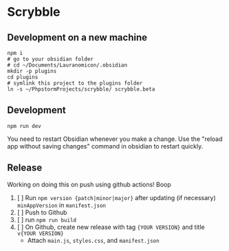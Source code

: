 # Scrybble

## Development on a new machine

```shell
npm i
# go to your obsidian folder
# cd ~/Documents/Lauranomicon/.obsidian
mkdir -p plugins
cd plugins
# symlink this project to the plugins folder
ln -s ~/PhpstormProjects/scrybble/ scrybble.beta
```

## Development

`npm run dev`

You need to restart Obsidian whenever you make a change.
Use the "reload app without saving changes" command in obsidian to restart quickly.

## Release

Working on doing this on push using github actions! Boop

1. [ ] Run `npm version {patch|minor|major}` after updating (if necessary) `minAppVersion` in `manifest.json`
2. [ ] Push to Github
3. [ ] run `npm run build`
4. [ ] On Github, create new release with tag `{YOUR VERSION}` and title `v{YOUR VERSION}`
	- Attach `main.js`, `styles.css`, and `manifest.json`
